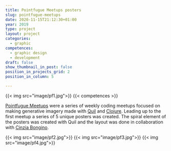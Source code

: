 ```yaml
---
title: Pointfugue Meetups posters
slug: pointfugue-meetups
date: 2020-11-15T21:12:30+01:00
year: 2019
type: project
layout: project
categories:
  - graphic
competences:
  - graphic design
  - development
draft: false
show_thumbnail_in_post: false
position_in_projects_grid: 2
position_in_column: 5

---
```

{{< img src="image/pf1.jpg">}}
{{< competences >}}

[Pointfugue Meetups](#) were a series of weekly coding meetups focused on making generative imagery made with [Quil](http://quil.info/) and [Clojure](https://clojure.org/). Leading up to the first meetup a series of 5 unique posters was created. The spiral element of the posters was created with Quil and the layout was done in collaboration with [Cinzia Bongino](https://www.cinziabongino.com/).

{{< img src="image/pf2.jpg">}}
{{< img src="image/pf3.jpg">}}
{{< img src="image/pf4.jpg">}}

